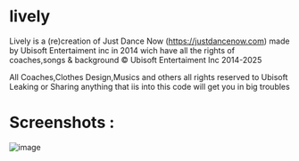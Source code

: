 # lively
Lively is a (re)creation of Just Dance Now (https://justdancenow.com) made by Ubisoft Entertaiment inc in 2014 wich have all the rights of coaches,songs & background © Ubisoft Entertaiment Inc 2014-2025

All Coaches,Clothes Design,Musics and others all rights reserved to Ubisoft
Leaking or Sharing anything that iis into this code will get you in big troubles 
# Screenshots :
![image](https://github.com/user-attachments/assets/8c05e41b-820f-4d01-baaf-6050dc83b583)
